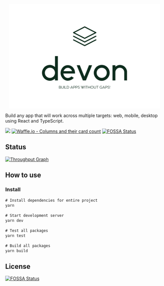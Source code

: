 <p align="center">
  <img align="center" src="./logo.png" width="480" alt="devon" />
</p>

Build any app that will work across multiple targets: web, mobile, desktop using React and TypeScript.

[![](https://img.shields.io/circleci/project/github/nampdn/devon/master.svg)](https://circleci.com/gh/nampdn/devon) [![Waffle.io - Columns and their card count](https://badge.waffle.io/nampdn/devon.svg?columns=all&style=flat)](https://waffle.io/nampdn/devon)
 [![FOSSA Status](https://app.fossa.io/api/projects/git%2Bgithub.com%2Fnampdn%2Fdevon.svg?type=shield)](https://app.fossa.io/projects/git%2Bgithub.com%2Fnampdn%2Fdevon?ref=badge_shield)
 
## Status

[![Throughput Graph](http://graphs.waffle.io/nampdn/devon/throughput.svg)](https://waffle.io/nampdn/devon/metrics)

## How to use

### Install

```
# Install dependencies for entire project
yarn

# Start development server
yarn dev

# Test all packages
yarn test

# Build all packages
yarn build
```

## License
[![FOSSA Status](https://app.fossa.io/api/projects/git%2Bgithub.com%2Fnampdn%2Fdevon.svg?type=large)](https://app.fossa.io/projects/git%2Bgithub.com%2Fnampdn%2Fdevon?ref=badge_large)
